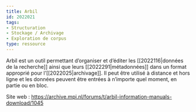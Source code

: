 ```yaml
---
title: Arbil
id: 2022021
tags:
- Structuration
- Stockage / Archivage
- Exploration de corpus
type: ressource
---
```


Arbil est un outil permettant d’organiser et d’éditer les [[2022116|données de la recherche]] ainsi que leurs [[2022291|métadonnées]] dans un format approprié pour l’[[2022025|archivage]]. Il peut être utilisé à distance et hors ligne et les données peuvent être entrées à n’importe quel moment, en partie ou en bloc.

Site web : <https://archive.mpi.nl/forums/t/arbil-information-manuals-download/1045>


